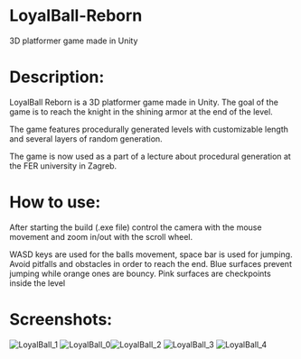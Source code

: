 # LoyalBall-Reborn
3D platformer game made in Unity

# Description:
LoyalBall Reborn is a 3D platformer game made in Unity. The goal of the game is to reach the knight in the shining armor at the end of the level.

The game features procedurally generated levels with customizable length and several layers of random generation.

The game is now used as a part of a lecture about procedural generation at the FER university in Zagreb.

# How to use:
After starting the build (.exe file) control the camera with the mouse movement and zoom in/out with the scroll wheel.

WASD keys are used for the balls movement, space bar is used for jumping. Avoid pitfalls and obstacles in order to reach the end. Blue surfaces prevent jumping while orange ones are bouncy. Pink surfaces are checkpoints inside the level

# Screenshots:
![LoyalBall_1](https://user-images.githubusercontent.com/20684273/167603887-fb6c96ac-25a7-4b71-9653-ff8af613d5d9.png)
![LoyalBall_0](https://user-images.githubusercontent.com/20684273/167603881-9db886c2-697c-49dd-85e9-cb7fc6845c4c.png)![LoyalBall_2](https://user-images.githubusercontent.com/20684273/167603888-7bf740ac-3f6c-489a-9433-a1e33e234b7d.png)
![LoyalBall_3](https://user-images.githubusercontent.com/20684273/167603893-69a697da-b67c-4fbc-885b-43d9522b643b.png)
![LoyalBall_4](https://user-images.githubusercontent.com/20684273/167603896-ccf29f77-208f-4b65-ba1c-a9b8aaef17ea.jpg)

